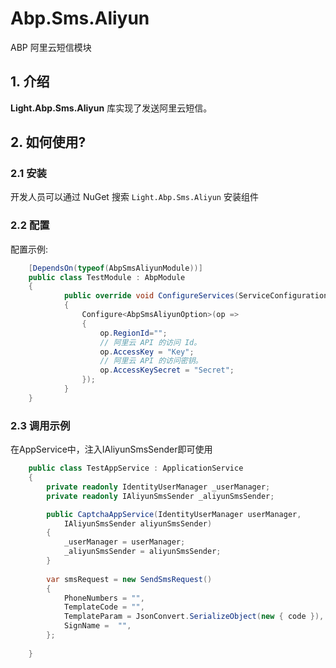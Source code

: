 # Abp.Sms.Aliyun

ABP 阿里云短信模块

## 1. 介绍

**Light.Abp.Sms.Aliyun** 库实现了发送阿里云短信。

## 2. 如何使用?

### 2.1 安装

开发人员可以通过 NuGet 搜索 `Light.Abp.Sms.Aliyun` 安装组件

### 2.2 配置
配置示例:

```csharp
    [DependsOn(typeof(AbpSmsAliyunModule))]
    public class TestModule : AbpModule
    {
            public override void ConfigureServices(ServiceConfigurationContext context)
            {
                Configure<AbpSmsAliyunOption>(op =>
                {
                    op.RegionId="";
                    // 阿里云 API 的访问 Id。
                    op.AccessKey = "Key";
                    // 阿里云 API 的访问密钥。
                    op.AccessKeySecret = "Secret";
                });
            }
    }
```


### 2.3 调用示例
在AppService中，注入IAliyunSmsSender即可使用
```csharp
    public class TestAppService : ApplicationService
    {
        private readonly IdentityUserManager _userManager;
        private readonly IAliyunSmsSender _aliyunSmsSender;

        public CaptchaAppService(IdentityUserManager userManager,
            IAliyunSmsSender aliyunSmsSender)
        {
            _userManager = userManager;
            _aliyunSmsSender = aliyunSmsSender;
        }
       
        var smsRequest = new SendSmsRequest()
        {
            PhoneNumbers = "",
            TemplateCode = "",
            TemplateParam = JsonConvert.SerializeObject(new { code }),
            SignName =  "",
        };
        
    }
```
